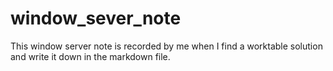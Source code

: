 # window_sever_note
This window server note is recorded by me when I find a worktable solution and write it down in the markdown file.
